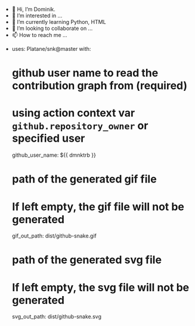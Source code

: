 - 👋 Hi, I’m Dominik.
- 👀 I’m interested in ...
- 🌱 I’m currently learning Python, HTML
- 💞️ I’m looking to collaborate on ...
- 📫 How to reach me ...

<!---
dmnktrb/dmnktrb is a ✨ special ✨ repository because its `README.md` (this file) appears on your GitHub profile.
You can click the Preview link to take a look at your changes.
--->


- uses: Platane/snk@master
  with:
    # github user name to read the contribution graph from (**required**)
    # using action context var `github.repository_owner` or specified user
    github_user_name: ${{ dmnktrb }}

    # path of the generated gif file
    # If left empty, the gif file will not be generated
    gif_out_path: dist/github-snake.gif

    # path of the generated svg file
    # If left empty, the svg file will not be generated
    svg_out_path: dist/github-snake.svg
